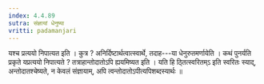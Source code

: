 ```yaml
---
index: 4.4.89
sutra: संज्ञायां धेनुष्या
vritti: padamanjari
---
```


 यश्च प्रत्ययो निपात्यत इति । कुत्र ? अनिर्दिष्टार्थत्वात्स्वार्थे, तदाह---या धेनुरुतमर्णायेति । कथं पुनर्यति प्रकृते यप्रत्ययो निपात्यते ? तत्राहान्तोदातोऽपि ह्ययमिष्यत इति । यति हि ठ्तित्स्वरितम्ऽ इति स्वरितः स्याद्, अन्तोदातश्चेष्यते, न केवलं संज्ञायाम्, अपि त्वन्तोदातोऽपीत्यपिशब्दस्यार्थः ॥